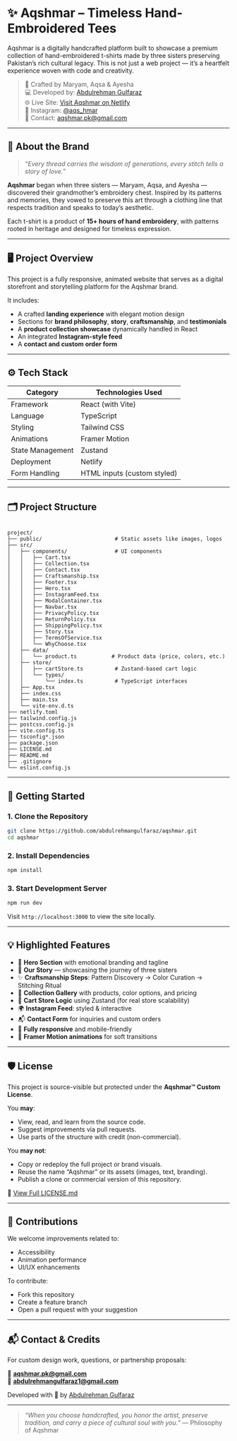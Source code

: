 # ✨ Aqshmar – Timeless Hand-Embroidered Tees

Aqshmar is a digitally handcrafted platform built to showcase a premium collection of hand-embroidered t-shirts made by three sisters preserving Pakistan’s rich cultural legacy. This is not just a web project — it’s a heartfelt experience woven with code and creativity.

> 🧵 Crafted by Maryam, Aqsa & Ayesha  
> 💻 Developed by: [Abdulrehman Gulfaraz](https://github.com/abdulrehmangulfaraz)  
> 🌐 Live Site: [Visit Aqshmar on Netlify](https://aqshmar.netlify.app)  
> 📸 Instagram: [@aqs_hmar](https://instagram.com/aqs_hmar)  
> 📧 Contact: aqshmar.pk@gmail.com

---

## 🧶 About the Brand

> _“Every thread carries the wisdom of generations, every stitch tells a story of love.”_

**Aqshmar** began when three sisters — Maryam, Aqsa, and Ayesha — discovered their grandmother’s embroidery chest. Inspired by its patterns and memories, they vowed to preserve this art through a clothing line that respects tradition and speaks to today’s aesthetic.

Each t-shirt is a product of **15+ hours of hand embroidery**, with patterns rooted in heritage and designed for timeless expression.

---

## 🖥️ Project Overview

This project is a fully responsive, animated website that serves as a digital storefront and storytelling platform for the Aqshmar brand.

It includes:
- A crafted **landing experience** with elegant motion design
- Sections for **brand philosophy**, **story**, **craftsmanship**, and **testimonials**
- A **product collection showcase** dynamically handled in React
- An integrated **Instagram-style feed**
- A **contact and custom order form**

---

## ⚙️ Tech Stack

| Category        | Technologies Used                |
|----------------|-----------------------------------|
| Framework       | React (with Vite)                |
| Language        | TypeScript                       |
| Styling         | Tailwind CSS                     |
| Animations      | Framer Motion                    |
| State Management| Zustand                          |
| Deployment      | Netlify                          |
| Form Handling   | HTML inputs (custom styled)      |

---

## 🗂️ Project Structure

```

project/
├── public/                       # Static assets like images, logos
├── src/
│   ├── components/               # UI components
│   │   ├── Cart.tsx
│   │   ├── Collection.tsx
│   │   ├── Contact.tsx
│   │   ├── Craftsmanship.tsx
│   │   ├── Footer.tsx
│   │   ├── Hero.tsx
│   │   ├── InstagramFeed.tsx
│   │   ├── ModalContainer.tsx
│   │   ├── Navbar.tsx
│   │   ├── PrivacyPolicy.tsx
│   │   ├── ReturnPolicy.tsx
│   │   ├── ShippingPolicy.tsx
│   │   ├── Story.tsx
│   │   ├── TermsOfService.tsx
│   │   └── WhyChoose.tsx
│   ├── data/
│   │   └── product.ts           # Product data (price, colors, etc.)
│   ├── store/
│   │   ├── cartStore.ts          # Zustand-based cart logic
│   │   └── types/
│   │       └── index.ts          # TypeScript interfaces
│   ├── App.tsx
│   ├── index.css
│   ├── main.tsx
│   └── vite-env.d.ts
├── netlify.toml
├── tailwind.config.js
├── postcss.config.js
├── vite.config.ts
├── tsconfig*.json
├── package.json
├── LICENSE.md
├── README.md
├── .gitignore
└── eslint.config.js

````

---

## 🚀 Getting Started

### 1. Clone the Repository

```bash
git clone https://github.com/abdulrehmangulfaraz/aqshmar.git
cd aqshmar
````

### 2. Install Dependencies

```bash
npm install
```

### 3. Start Development Server

```bash
npm run dev
```

Visit `http://localhost:3000` to view the site locally.

---

## 💡 Highlighted Features

* 🌸 **Hero Section** with emotional branding and tagline
* 🧶 **Our Story** — showcasing the journey of three sisters
* ✨ **Craftsmanship Steps**: Pattern Discovery → Color Curation → Stitching Ritual
* 🧵 **Collection Gallery** with products, color options, and pricing
* 🛒 **Cart Store Logic** using Zustand (for real store scalability)
* 🌍 **Instagram Feed**: styled & interactive
* 📬 **Contact Form** for inquiries and custom orders
* 📱 **Fully responsive** and mobile-friendly
* 🎨 **Framer Motion animations** for soft transitions

---

## 🛡️ License

This project is source-visible but protected under the **Aqshmar™ Custom License**.

You **may**:

* View, read, and learn from the source code.
* Suggest improvements via pull requests.
* Use parts of the structure with credit (non-commercial).

You **may not**:

* Copy or redeploy the full project or brand visuals.
* Reuse the name “Aqshmar” or its assets (images, text, branding).
* Publish a clone or commercial version of this repository.

📄 [View Full LICENSE.md](./LICENSE.md)

---

## 🤝 Contributions

We welcome improvements related to:

* Accessibility
* Animation performance
* UI/UX enhancements

To contribute:

* Fork this repository
* Create a feature branch
* Open a pull request with your suggestion

---

## 📬 Contact & Credits

For custom design work, questions, or partnership proposals:

📧 **[aqshmar.pk@gmail.com](mailto:aqshmar.pk@gmail.com)** <br>
📧 **[abdulrehmangulfaraz1@gmail.com](mailto:abdulrehmangulfaraz1@gmail.com)**

Developed with 🤍 by [Abdulrehman Gulfaraz](https://github.com/abdulrehmangulfaraz)

---

> *“When you choose handcrafted, you honor the artist, preserve tradition, and carry a piece of cultural soul with you.”*
> — Philosophy of Aqshmar
